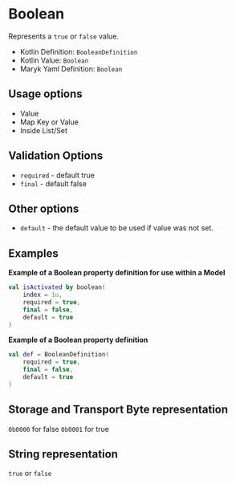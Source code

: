# Boolean
Represents a `true` or `false` value.

- Kotlin Definition: `BooleanDefinition`
- Kotlin Value: `Boolean`
- Maryk Yaml Definition: `Boolean`

## Usage options
- Value
- Map Key or Value
- Inside List/Set

## Validation Options
- `required` - default true
- `final` - default false

## Other options
- `default` - the default value to be used if value was not set.

## Examples

**Example of a Boolean property definition for use within a Model**
```kotlin
val isActivated by boolean(
    index = 1u,
    required = true,
    final = false,
    default = true
)
```

**Example of a Boolean property definition**
```kotlin
val def = BooleanDefinition(
    required = true,
    final = false,
    default = true
)
```

## Storage and Transport Byte representation
`0b0000` for false `0b0001` for true

## String representation
`true` or `false`
